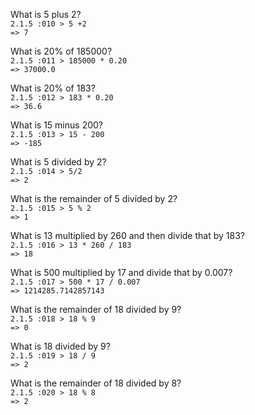What is 5 plus 2?  
```2.1.5 :010 > 5 +2```    
```=> 7```  

What is 20% of 185000?  
```2.1.5 :011 > 185000 * 0.20```  
```=> 37000.0  ```

What is 20% of 183?  
```2.1.5 :012 > 183 * 0.20```    
```=> 36.6```  

What is 15 minus 200?  
```2.1.5 :013 > 15 - 200```    
```=> -185```

What is 5 divided by 2?  
```2.1.5 :014 > 5/2```    
```=> 2```

What is the remainder of 5 divided by 2?  
```2.1.5 :015 > 5 % 2```  
```=> 1```

What is 13 multiplied by 260 and then divide that by 183?  
```2.1.5 :016 > 13 * 260 / 183```  
```=> 18```

What is 500 multiplied by 17 and divide that by 0.007?  
```2.1.5 :017 > 500 * 17 / 0.007```  
```=> 1214285.7142857143```
 
What is the remainder of 18 divided by 9?  
```2.1.5 :018 > 18 % 9```  
```=> 0```

What is 18 divided by 9?  
```2.1.5 :019 > 18 / 9```  
```=> 2```

What is the remainder of 18 divided by 8?  
```2.1.5 :020 > 18 % 8```  
```=> 2```

